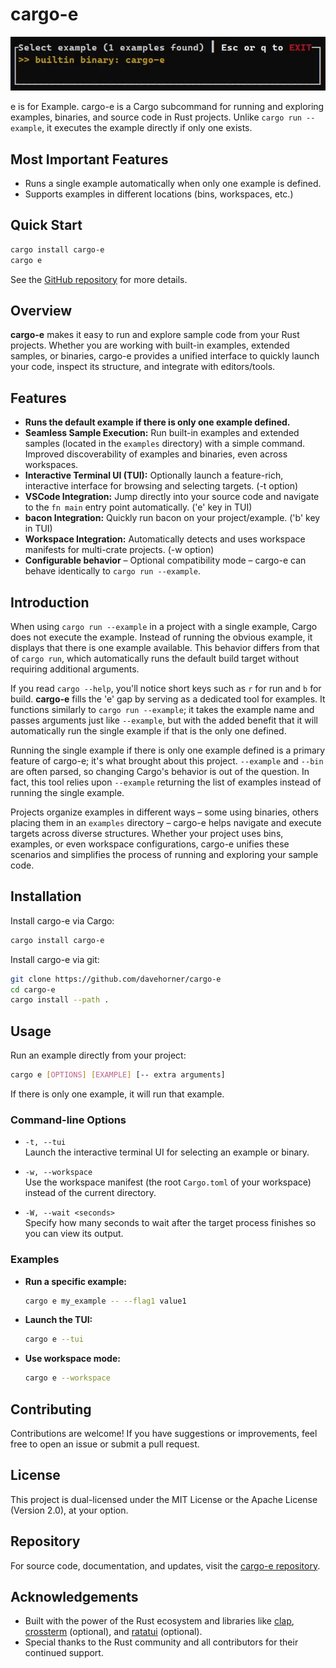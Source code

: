 # cargo-e

<img id="screenshot" src="https://raw.githubusercontent.com/davehorner/cargo-e/refs/heads/develop/doc/media/screenshot-cargo-e.webp" 
     alt="Cargo-e Screenshot" title="Cargo-e running in terminal"
     onerror="this.onerror=null; this.src='../media/screenshot-cargo-e.webp';">

e is for Example. cargo-e is a Cargo subcommand for running and exploring examples, binaries, and source code in Rust projects. Unlike `cargo run --example`, it executes the example directly if only one exists.

## Most Important Features
- Runs a single example automatically when only one example is defined.
- Supports examples in different locations (bins, workspaces, etc.)

## Quick Start
```sh
cargo install cargo-e
cargo e
```

See the [GitHub repository](https://github.com/davehorner/cargo-e) for more details.

## Overview

**cargo-e** makes it easy to run and explore sample code from your Rust projects. Whether you are working with built-in examples, extended samples, or binaries, cargo-e provides a unified interface to quickly launch your code, inspect its structure, and integrate with editors/tools.

## Features

- **Runs the default example if there is only one example defined.**
- **Seamless Sample Execution:** Run built-in examples and extended samples (located in the `examples` directory) with a simple command. Improved discoverability of examples and binaries, even across workspaces.
- **Interactive Terminal UI (TUI):** Optionally launch a feature-rich, interactive interface for browsing and selecting targets. (-t option)
- **VSCode Integration:** Jump directly into your source code and navigate to the `fn main` entry point automatically. ('e' key in TUI)
- **bacon Integration:** Quickly run bacon on your project/example. ('b' key in TUI)
- **Workspace Integration:** Automatically detects and uses workspace manifests for multi-crate projects. (-w option)
- **Configurable behavior** – Optional compatibility mode – cargo-e can behave identically to `cargo run --example`.

## Introduction

When using `cargo run --example` in a project with a single example, Cargo does not execute the example. Instead of running the obvious example, it displays that there is one example available. This behavior differs from that of `cargo run`, which automatically runs the default build target without requiring additional arguments.

If you read `cargo --help`, you'll notice short keys such as `r` for run and `b` for build. **cargo-e** fills the 'e' gap by serving as a dedicated tool for examples. It functions similarly to `cargo run --example`; it takes the example name and passes arguments just like `--example`, but with the added benefit that it will automatically run the single example if that is the only one defined.

Running the single example if there is only one example defined is a primary feature of cargo-e; it's what brought about this project. `--example` and `--bin` are often parsed, so changing Cargo's behavior is out of the question. In fact, this tool relies upon `--example` returning the list of examples instead of running the single example.

Projects organize examples in different ways – some using binaries, others placing them in an `examples` directory – cargo-e helps navigate and execute targets across diverse structures. Whether your project uses bins, examples, or even workspace configurations, cargo-e unifies these scenarios and simplifies the process of running and exploring your sample code.

## Installation

Install cargo-e via Cargo:

```bash
cargo install cargo-e
```

Install cargo-e via git:

```bash
git clone https://github.com/davehorner/cargo-e 
cd cargo-e
cargo install --path .
```

## Usage

Run an example directly from your project:

```bash
cargo e [OPTIONS] [EXAMPLE] [-- extra arguments]
```

If there is only one example, it will run that example.

### Command-line Options

- `-t, --tui`  
  Launch the interactive terminal UI for selecting an example or binary.
  
- `-w, --workspace`  
  Use the workspace manifest (the root `Cargo.toml` of your workspace) instead of the current directory.

- `-W, --wait <seconds>`  
  Specify how many seconds to wait after the target process finishes so you can view its output.

### Examples

- **Run a specific example:**

  ```bash
  cargo e my_example -- --flag1 value1
  ```

- **Launch the TUI:**

  ```bash
  cargo e --tui
  ```

- **Use workspace mode:**

  ```bash
  cargo e --workspace
  ```

## Contributing

Contributions are welcome! If you have suggestions or improvements, feel free to open an issue or submit a pull request.

## License

This project is dual-licensed under the MIT License or the Apache License (Version 2.0), at your option.

## Repository

For source code, documentation, and updates, visit the [cargo-e repository](https://github.com/davehorner/cargo-e).

## Acknowledgements

- Built with the power of the Rust ecosystem and libraries like [clap](https://crates.io/crates/clap), [crossterm](https://crates.io/crates/crossterm) (optional), and [ratatui](https://crates.io/crates/ratatui) (optional).
- Special thanks to the Rust community and all contributors for their continued support.
